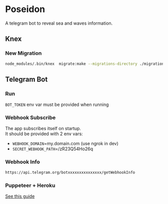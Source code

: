 # Poseidon

A telegram bot to reveal sea and waves information.

## Knex

### New Migration

```bash
node_modules/.bin/knex  migrate:make --migrations-directory ./migrations create_users_table
```

## Telegram Bot

### Run

`BOT_TOKEN` env var must be provided when running

### Webhook Subscribe

The app subscribes itself on startup.  
It should be provided with 2 env vars:

- `WEBHOOK_DOMAIN`=my.domain.com (use ngrok in dev)
- `SECRET_WEBHOOK_PATH`=/zR23Q54Ho26q

### Webhook Info

```bash
https://api.telegram.org/botxxxxxxxxxxxxxxx/getWebhookInfo
```

### Puppeteer + Heroku

[See this guide](https://github.com/puppeteer/puppeteer/blob/main/docs/troubleshooting.md#running-puppeteer-on-heroku)